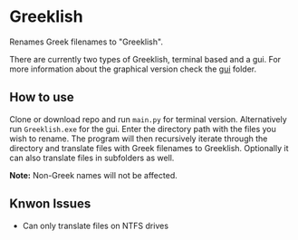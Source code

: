 # Greeklish
Renames Greek filenames to "Greeklish".

There are currently two types of Greeklish, terminal based and a gui. For more information about the graphical version check the [gui](gui) folder. 

## How to use
Clone or download repo and run `main.py` for terminal version. Alternatively run `Greeklish.exe` for the gui.
Enter the directory path with the files you wish to rename. The program will then recursively iterate through the directory
and translate files with Greek filenames to Greeklish. Optionally it can also translate files in subfolders as well. 

**Note:** Non-Greek names will not be affected.

## Knwon Issues
* Can only translate files on NTFS drives



